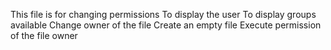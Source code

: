 This file is for changing permissions
To display the user
To display groups available
Change owner of the file
Create an empty file
Execute permission of the file owner
